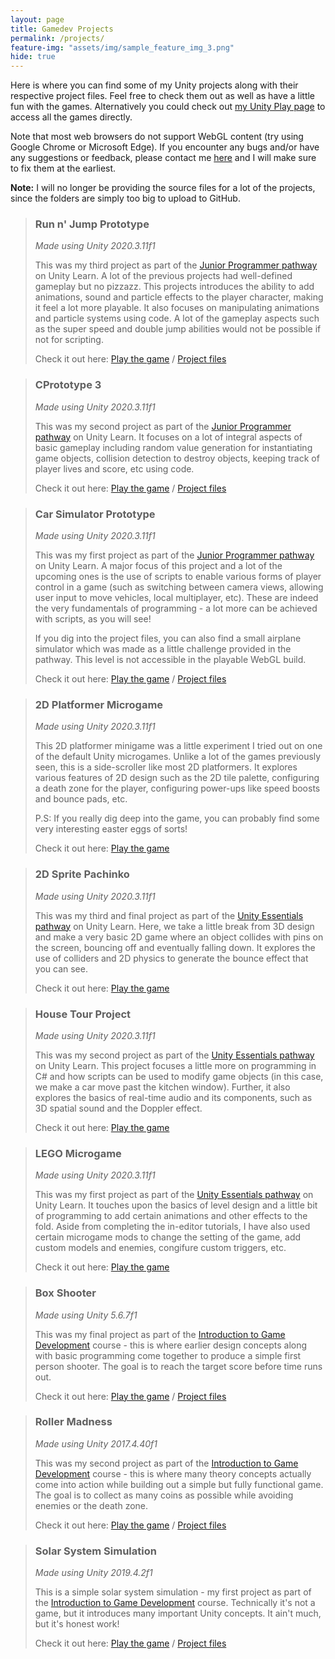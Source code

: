 ```yaml
---
layout: page
title: Gamedev Projects
permalink: /projects/
feature-img: "assets/img/sample_feature_img_3.png"
hide: true
---
```


Here is where you can find some of my Unity projects along with their respective project files. Feel free to check them out as well as have a little fun with the games. Alternatively you could check out [my Unity Play page](https://play.unity.com/u/om-prabhu) to access all the games directly.

Note that most web browsers do not support WebGL content (try using Google Chrome or Microsoft Edge). If you encounter any bugs and/or have any suggestions or feedback, please contact me [here](https://forms.gle/za5hyQ4nHnz6FT7R6) and I will make sure to fix them at the earliest.

**Note:** I will no longer be providing the source files for a lot of the projects, since the folders are simply too big to upload to GitHub.

> <h3>Run n' Jump Prototype</h3>
> <i>Made using Unity 2020.3.11f1</i>
>
> This was my third project as part of the [Junior Programmer pathway](https://learn.unity.com/pathway/junior-programmer) on Unity Learn. A lot of the previous projects had well-defined gameplay but no pizzazz. This projects introduces the ability to add animations, sound and particle effects to the player character, making it feel a lot more playable. It also focuses on manipulating animations and particle systems using code. A lot of the gameplay aspects such as the super speed and double jump abilities would not be possible if not for scripting.
>
> Check it out here: [Play the game](https://play.unity.com/mg/other/webgl-builds-69334) / [Project files](https://github.com/omprabhu31/gamedev/tree/master/files/runandjump)


> <h3>CPrototype 3</h3>
> <i>Made using Unity 2020.3.11f1</i>
>
> This was my second project as part of the [Junior Programmer pathway](https://learn.unity.com/pathway/junior-programmer) on Unity Learn. It focuses on a lot of integral aspects of basic gameplay including random value generation for instantiating game objects, collision detection to destroy objects, keeping track of player lives and score, etc using code.
>
> Check it out here: [Play the game](https://play.unity.com/mg/other/webgl-builds-67470) / [Project files](https://github.com/omprabhu31/gamedev/tree/master/files/prototype2)


> <h3>Car Simulator Prototype</h3>
> <i>Made using Unity 2020.3.11f1</i>
>
> This was my first project as part of the [Junior Programmer pathway](https://learn.unity.com/pathway/junior-programmer) on Unity Learn. A major focus of this project and a lot of the upcoming ones is the use of scripts to enable various forms of player control in a game (such as switching between camera views, allowing user input to move vehicles, local multiplayer, etc). These are indeed the very fundamentals of programming - a lot more can be achieved with scripts, as you will see!
>
> If you dig into the project files, you can also find a small airplane simulator which was made as a little challenge provided in the pathway. This level is not accessible in the playable WebGL build.
>
> Check it out here: [Play the game](https://play.unity.com/mg/other/webgl-builds-66170) / [Project files](https://github.com/omprabhu31/gamedev/tree/master/files/carsimulator)


> <h3>2D Platformer Microgame</h3>
> <i>Made using Unity 2020.3.11f1</i>
>
> This 2D platformer minigame was a little experiment I tried out on one of the default Unity microgames. Unlike a lot of the games previously seen, this is a side-scroller like most 2D platformers. It explores various features of 2D design such as the 2D tile palette, configuring a death zone for the player, configuring power-ups like speed boosts and bounce pads, etc.
>
> P.S: If you really dig deep into the game, you can probably find some very interesting easter eggs of sorts!
>
> Check it out here: [Play the game](https://play.unity.com/mg/2d/webgl-builds-64624)


> <h3>2D Sprite Pachinko</h3>
> <i>Made using Unity 2020.3.11f1</i>
>
> This was my third and final project as part of the [Unity Essentials pathway](https://learn.unity.com/pathway/unity-essentials) on Unity Learn. Here, we take a little break from 3D design and make a very basic 2D game where an object collides with pins on the screen, bouncing off and eventually falling down. It explores the use of colliders and 2D physics to generate the bounce effect that you can see.
>
> Check it out here: [Play the game](https://play.unity.com/mg/other/2d-sprite-pachinko-7)

> <h3>House Tour Project</h3>
> <i>Made using Unity 2020.3.11f1</i>
>
> This was my second project as part of the [Unity Essentials pathway](https://learn.unity.com/pathway/unity-essentials) on Unity Learn. This project focuses a little more on programming in C# and how scripts can be used to modify game objects (in this case, we make a car move past the kitchen window). Further, it also explores the basics of real-time audio and its components, such as 3D spatial sound and the Doppler effect.
>
> Check it out here: [Play the game](https://play.unity.com/mg/other/house-tour)

> <h3>LEGO Microgame</h3>
> <i>Made using Unity 2020.3.11f1</i>
>
> This was my first project as part of the [Unity Essentials pathway](https://learn.unity.com/pathway/unity-essentials) on Unity Learn. It touches upon the basics of level design and a little bit of programming to add certain animations and other effects to the fold. Aside from completing the in-editor tutorials, I have also used certain microgame mods to change the setting of the game, add custom models and enemies, congifure custom triggers, etc. 
>
> Check it out here: [Play the game](https://play.unity.com/mg/lego/webgl-builds-62196)

> <h3>Box Shooter</h3>
> <i>Made using Unity 5.6.7f1</i>
>
> This was my final project as part of the [Introduction to Game Development](https://www.coursera.org/learn/game-development?specialization=game-development) course - this is where earlier design concepts along with basic programming come together to produce a simple first person shooter. The goal is to reach the target score before time runs out.
>
> Check it out here: [Play the game](https://play.unity.com/mg/other/webgl-builds-66230) / [Project files](https://github.com/omprabhu31/gamedev/tree/master/files/boxshooter)


> <h3>Roller Madness</h3>
> <i>Made using Unity 2017.4.40f1</i>
>
> This was my second project as part of the [Introduction to Game Development](https://www.coursera.org/learn/game-development?specialization=game-development) course - this is where many theory concepts actually come into action while building out a simple but fully functional game. The goal is to collect as many coins as possible while avoiding enemies or the death zone.
>
> Check it out here: [Play the game](https://play.unity.com/mg/other/webgl-builds-66226) / [Project files](https://github.com/omprabhu31/gamedev/tree/master/files/rollermadness)


> <h3>Solar System Simulation</h3>
> <i>Made using Unity 2019.4.2f1</i>
>
> This is a simple solar system simulation - my first project as part of the [Introduction to Game Development](https://www.coursera.org/learn/game-development?specialization=game-development) course. Technically it's not a game, but it introduces many important Unity concepts. It ain't much, but it's honest work!
>
> Check it out here: [Play the game](https://play.unity.com/mg/other/webgl-builds-66217) / [Project files](https://github.com/omprabhu31/gamedev/tree/master/files/solarsystem)

